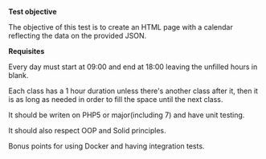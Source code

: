 **Test objective**

The objective of this test is to create an HTML page with a calendar reflecting the data
on the provided JSON.

**Requisites**

Every day must start at 09:00 and end at 18:00 leaving the unfilled hours in blank.

Each class has a 1 hour duration unless there's another class after it, then it is as long
as needed in order to fill the space until the next class.

It should be writen on PHP5 or major(including 7) and have unit testing.

It should also respect OOP and Solid principles.

Bonus points for using Docker and having integration tests. 
